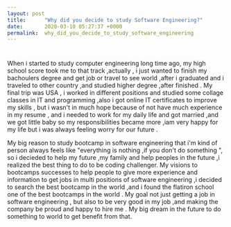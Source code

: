 ```yaml
---
layout: post
title:      "Why did you decide to study Software Engineering?"
date:       2020-03-10 05:27:37 +0000
permalink:  why_did_you_decide_to_study_software_engineering
---
```


# 

When i started to study computer engineering long time ago, my high school score took me to that track ,actually ,
i just wanted  to finish my bachoulers  degree and get job or  travel to see world ,after i graduated and i traveled to other  country  ,and studied  higher degree ,after finished . My final  trip was USA , i  worked in different  positions and studied some collage classes in IT  and programming ,also i got  online IT  certificates to improve my skills , but i wasn't in much hope  because of not have much experience in my resume , and i needed to work for  my daily life  and got  married ,and we  got little baby so my responsibilities  became more ,iam very  happy for my life but i was always feeling worry for our future .
  
My big reason to  study bootcamp in software engineering   that  i'm kind of person  always feels like  "everything is nothing  ,if you don't do something ", so i decieded to help my future ,my family  and help peoples in the future ,i realized the best  thing to do to be coding challenger. My visions to bootcamps successes to help people to give more experience and information to get jobs in multi positions of software engineering ,i decided to search the  best bootcamp in the world ,and i found the flatiron school one of the best bootcamps in the world . My goal not just getting a job in software engineering , but also  to be very good in my job ,and making the company be proud and happy to hire me . 
My big dream in the  future to do something  to world to  get benefit from that. 



